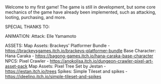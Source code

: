 Welcome to my first game!
The game is still in development, but some core mechanics of the game have already been implemented, such as attacking, looting, purchasing, and more.



SPECIAL THANKS TO:

ANIMATION:
Attack: Elle Yamamoto

ASSETS:
Map Assets: Brackeys' Platformer Bundle - https://brackeysgames.itch.io/brackeys-platformer-bundle
Base Character: Hana Caraka - https://bagong-games.itch.io/hana-caraka-base-character
NPCS: Pixel Crawler - https://anokolisa.itch.io/dungeon-crawler-pixel-art-asset-pack
Map Assets: Pixel Tree Set by Jestan - https://jestan.itch.io/trees
Spikes: Simple Tileset and spikes - https://ideelino.itch.io/simple-tileset-and-spikes
